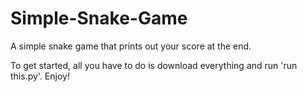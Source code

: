 # Simple-Snake-Game
A simple snake game that prints out your score at the end.

To get started, all you have to do is download everything and run 'run this.py'. Enjoy!
